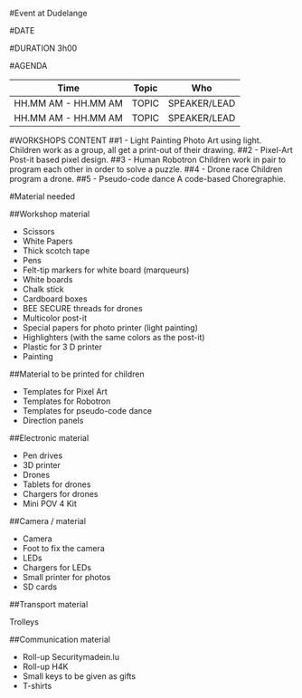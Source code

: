 #Event at Dudelange

#DATE

#DURATION
3h00

#AGENDA

| Time | Topic                            | Who |
|------|----------------------------------|-----|
| HH.MM AM - HH.MM AM | TOPIC | SPEAKER/LEAD |
| HH.MM AM - HH.MM AM | TOPIC | SPEAKER/LEAD |

#WORKSHOPS CONTENT
##1 - Light Painting
Photo Art using light.
Children work as a group, all get a print-out of their drawing.
##2 - Pixel-Art
Post-it based pixel design.
##3 - Human Robotron
Children work in pair to program each other in order to solve a puzzle.
##4 - Drone race
Children program a drone.
##5 - Pseudo-code dance
A code-based Choregraphie.

#Material needed 

##Workshop material

- Scissors
- White Papers
- Thick scotch tape
- Pens
- Felt-tip markers for white board (marqueurs)
- White boards
- Chalk stick
- Cardboard boxes
- BEE SECURE threads for drones
- Multicolor post-it
- Special papers for photo printer (light painting)
- Highlighters (with the same colors as the post-it)
- Plastic for 3 D printer
- Painting


##Material to be printed for children

- Templates for Pixel Art
- Templates for Robotron
- Templates for pseudo-code dance
- Direction panels

##Electronic material

- Pen drives
- 3D printer
- Drones
- Tablets for drones
- Chargers for drones
- Mini POV 4 Kit


##Camera / material

- Camera   
- Foot to fix the camera
- LEDs
- Chargers for LEDs
- Small printer for photos
- SD cards


##Transport material

Trolleys

##Communication material

- Roll-up Securitymadein.lu
- Roll-up H4K
- Small keys to be given as gifts
- T-shirts 



